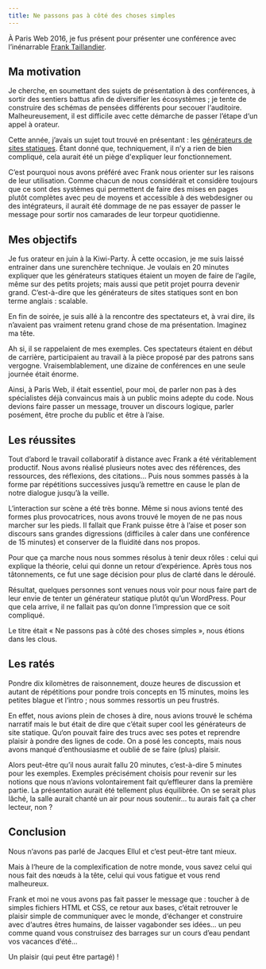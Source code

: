 ```yaml
---
title: Ne passons pas à côté des choses simples
---
```


À Paris Web 2016, je fus présent pour présenter une conférence avec l’inénarrable [Frank Taillandier](http://frank.taillandier.me/2016/10/02/ne-passons-pas-a-cote-des-choses-simples/).

## Ma motivation ##

Je cherche, en soumettant des sujets de présentation à des conférences, à sortir des sentiers battus afin de diversifier les écosystèmes ; je tente de construire des schémas de pensées différents pour secouer l‘auditoire. Malheureusement, il est difficile avec cette démarche de passer l’étape d‘un appel à orateur.

Cette année, j’avais un sujet tout trouvé en présentant : les [générateurs de sites statiques](https://www.paris-web.fr/2016/conferences/ne-passons-pas-a-cote-des-choses-simples.php). Étant donné que, techniquement, il n’y a rien de bien compliqué, cela aurait été un piège d'expliquer leur fonctionnement.

C’est pourquoi nous avons préféré avec Frank nous orienter sur les raisons de leur utilisation. Comme chacun de nous considérait et considère toujours que ce sont des systèmes qui permettent de faire des mises en pages plutôt complètes avec peu de moyens et accessible à des webdesigner ou des intégrateurs, il aurait été dommage de ne pas essayer de passer le message pour sortir nos camarades de leur torpeur quotidienne.

## Mes objectifs ##

Je fus orateur en juin à la Kiwi-Party. À cette occasion, je me suis laissé entrainer dans une surenchère technique. Je voulais en 20 minutes expliquer que les générateurs statiques étaient un moyen de faire de l’agile, même sur des petits projets; mais aussi que petit projet pourra devenir grand. C’est-à-dire que les générateurs de sites statiques sont en bon terme anglais : scalable.

En fin de soirée, je suis allé à la rencontre des spectateurs et, à vrai dire, ils n’avaient pas vraiment retenu grand chose de ma présentation. Imaginez ma tête.

Ah si, il se rappelaient de mes exemples. Ces spectateurs étaient en début de carrière, participaient au travail à la pièce proposé par des patrons sans vergogne. Vraisemblablement, une dizaine de conférences en une seule journée était énorme.

Ainsi, à Paris Web, il était essentiel, pour moi, de parler non pas à des spécialistes déjà convaincus mais à un public moins adepte du code. Nous devions faire passer un message, trouver un discours logique, parler posément, être proche du public et être à l’aise.

## Les réussites ##

Tout d’abord le travail collaboratif à distance avec Frank a été véritablement productif. Nous avons réalisé plusieurs notes avec des références, des ressources, des réflexions, des citations… Puis nous sommes passés à la forme par répétitions successives jusqu’à remettre en cause le plan de notre dialogue jusqu’à la veille.

L‘interaction sur scène a été très bonne. Même si nous avions tenté des formes plus provocatrices, nous avons trouvé le moyen de ne pas nous marcher sur les pieds. Il fallait que Frank puisse être à l’aise et poser son discours sans grandes digressions (difficiles à caler dans une conférence de 15 minutes) et conserver de la fluidité dans nos propos.

Pour que ça marche nous nous sommes résolus à tenir deux rôles : celui qui explique la théorie, celui qui donne un retour d’expérience. Après tous nos tâtonnements, ce fut une sage décision pour plus de clarté dans le déroulé.

Résultat, quelques personnes sont venues nous voir pour nous faire part de leur envie de tenter un générateur statique plutôt qu’un WordPress. Pour que cela arrive, il ne fallait pas qu’on donne l‘impression que ce soit compliqué.

Le titre était « Ne passons pas à côté des choses simples », nous étions dans les clous.

## Les ratés ##

Pondre dix kilomètres de raisonnement, douze heures de discussion et autant de répétitions pour pondre trois concepts en 15 minutes, moins les petites blague et l‘intro ; nous sommes ressortis un peu frustrés.

En effet, nous avions plein de choses à dire, nous avions trouvé le schéma narratif mais le but était de dire que c’était super cool les générateurs de site statique. Qu‘on pouvait faire des trucs avec ses potes et reprendre plaisir à pondre des lignes de code. On a posé les concepts, mais nous avons manqué d’enthousiasme et oublié de se faire (plus) plaisir.

Alors peut-être qu’il nous aurait fallu 20 minutes, c’est-à-dire 5 minutes pour les exemples. Exemples précisément choisis pour revenir sur les notions que nous n’avions volontairement fait qu‘effleurer dans la première partie. La présentation aurait été tellement plus équilibrée. On se serait plus lâché, la salle aurait chanté un air pour nous soutenir… tu aurais fait ça cher lecteur, non ?

## Conclusion ##

Nous n‘avons pas parlé de Jacques Ellul et c‘est peut-être tant mieux. 

Mais à l‘heure de la complexification de notre monde, vous savez celui qui nous fait des nœuds à la tête, celui qui vous fatigue et vous rend malheureux.

Frank et moi ne vous avons pas fait passer le message que : toucher à de simples fichiers HTML et CSS, ce retour aux bases, c‘était retrouver le plaisir simple de communiquer avec le monde, d‘échanger et construire avec d‘autres êtres humains, de laisser vagabonder ses idées… un peu comme quand vous construisez des barrages sur un cours d’eau pendant vos vacances d‘été…

Un plaisir (qui peut être partagé) !
